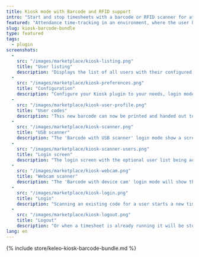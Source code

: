 ```yaml
---
title: Kiosk mode with Barcode and RFID support
intro: "Start and stop timesheets with a barcode or RFID scanner for attendance time-tracking"
featured: "Attendance time-tracking in an environment, where the user has no access to Kimai (eg. in a warehouse) by using a barcode or RFID scanner to start and stop timesheets." 
slug: kiosk-barcode-bundle
type: featured
tags:
  - plugin
screenshots:
  - 
    src: "/images/marketplace/kiosk-listing.png"
    title: "User listing"
    description: "Displays the list of all users with their configured login code types"
  - 
    src: "/images/marketplace/kiosk-preferences.png"
    title: "Configuration"
    description: "Configure your Kiosk plugin to your needs, login mode and code format depend on each other"
  - 
    src: "/images/marketplace/kiosk-user-profile.png"
    title: "User codes"
    description: "This new barcode can now be printed and handed out to the user"
  - 
    src: "/images/marketplace/kiosk-scanner.png"
    title: "USB scanner"
    description: "The 'Barcode with USB scanner' login mode show a screen like this, the input field is pre-selected and the scanner will submit it after finding a code"
  - 
    src: "/images/marketplace/kiosk-scanner-users.png"
    title: "Login screen"
    description: "The login screen with the optional user list being activated"
  - 
    src: "/images/marketplace/kiosk-webcam.png"
    title: "Webcam scanner"
    description: "The 'Barcode with device cam' login mode will show the camera video and scan constantly for barcodes"
  - 
    src: "/images/marketplace/kiosk-login.png"
    title: "Login"
    description: "Scanning an existing code for a user starts a new timesheet"
  - 
    src: "/images/marketplace/kiosk-logout.png"
    title: "Logout"
    description: "Or when a timesheet is already running it will be stopped"
lang: en
---
```


{% include store/keleo-kiosk-barcode-bundle.md %}
